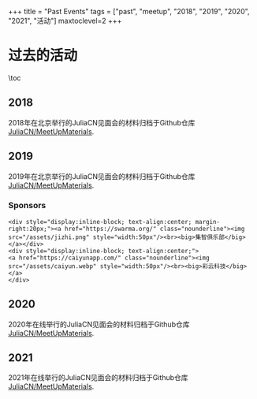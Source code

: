 +++
title = "Past Events"
tags = ["past", "meetup", "2018", "2019", "2020", "2021", "活动"]
maxtoclevel=2
+++


# 过去的活动

\toc

## 2018

2018年在北京举行的JuliaCN见面会的材料归档于Github仓库[JuliaCN/MeetUpMaterials](https://github.com/JuliaCN/MeetUpMaterials/tree/master/Beijing2018).
## 2019

2019年在北京举行的JuliaCN见面会的材料归档于Github仓库[JuliaCN/MeetUpMaterials](https://github.com/JuliaCN/MeetUpMaterials/tree/master/Beijing2019).

### Sponsors
~~~
<div style="display:inline-block; text-align:center; margin-right:20px;"><a href="https://swarma.org/" class="nounderline"><img src="/assets/jizhi.png" style="width:50px"/><br><big>集智俱乐部</big></a></div>
<div style="display:inline-block; text-align:center;">
<a href="https://caiyunapp.com/" class="nounderline"><img src="/assets/caiyun.webp" style="width:50px"/><br><big>彩云科技</big></a>
</div>
~~~

## 2020

2020年在线举行的JuliaCN见面会的材料归档于Github仓库[JuliaCN/MeetUpMaterials](https://github.com/JuliaCN/MeetUpMaterials/tree/master/Online2020).
## 2021

2021年在线举行的JuliaCN见面会的材料归档于Github仓库[JuliaCN/MeetUpMaterials](https://github.com/JuliaCN/MeetUpMaterials/tree/master/Online2021).
